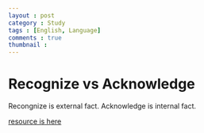 ```yaml
---
layout : post
category : Study
tags : [English, Language]
comments : true
thumbnail : 
---
```


# Recognize vs Acknowledge

Recongnize is external fact.
Acknowledge is internal fact.

[resource is here](https://english.stackexchange.com/questions/224994/acknowledgement-or-recognition)

